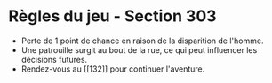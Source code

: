 # Règles du jeu - Section 303

- Perte de 1 point de chance en raison de la disparition de l'homme.
- Une patrouille surgit au bout de la rue, ce qui peut influencer les décisions futures.
- Rendez-vous au [[132]] pour continuer l'aventure.